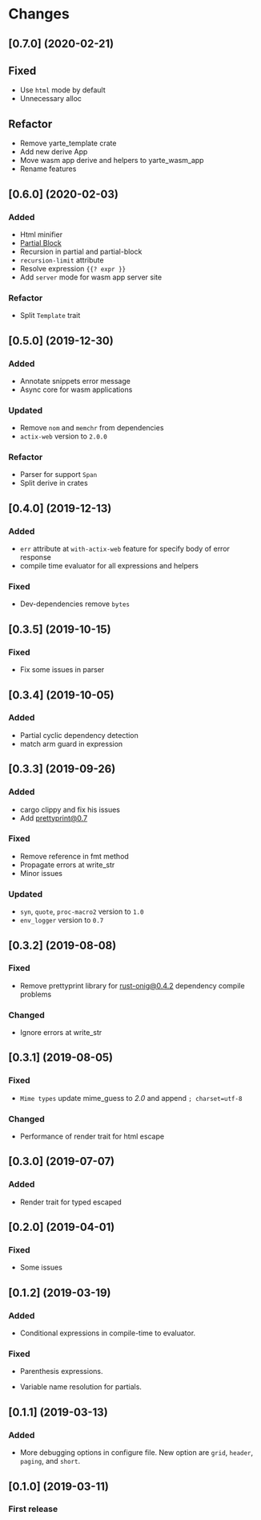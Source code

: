 # Changes
## [0.7.0] (2020-02-21)
## Fixed 
- Use `html` mode by default
- Unnecessary alloc

## Refactor
- Remove yarte_template crate
- Add new derive App
- Move wasm app derive and helpers to yarte_wasm_app
- Rename features

## [0.6.0] (2020-02-03)
### Added
- Html minifier 
- [Partial Block](https://handlebarsjs.com/guide/partials.html#partial-blocks)
- Recursion in partial and partial-block
- `recursion-limit` attribute
- Resolve expression `{{? expr }}`
- Add `server` mode for wasm app server site

### Refactor 
- Split `Template` trait

## [0.5.0] (2019-12-30)
### Added
- Annotate snippets error message
- Async core for wasm applications

### Updated
- Remove `nom` and `memchr` from dependencies
- `actix-web` version to `2.0.0`

### Refactor
- Parser for support `Span`
- Split derive in crates

## [0.4.0] (2019-12-13)

### Added 

- `err` attribute at `with-actix-web` feature for specify body of error response
- compile time evaluator for all expressions and helpers

### Fixed
- Dev-dependencies remove `bytes`
 
## [0.3.5] (2019-10-15)

### Fixed

- Fix some issues in parser

## [0.3.4] (2019-10-05)

### Added

- Partial cyclic dependency detection
- match arm guard in expression

## [0.3.3] (2019-09-26)

### Added

- cargo clippy and fix his issues
- Add prettyprint@0.7

### Fixed

- Remove reference in fmt method
- Propagate errors at write_str
- Minor issues

### Updated

- `syn`, `quote`, `proc-macro2` version to `1.0`
- `env_logger` version to `0.7`

## [0.3.2] (2019-08-08)

### Fixed

- Remove prettyprint library for rust-onig@0.4.2 dependency compile problems

### Changed

- Ignore errors at write_str

## [0.3.1] (2019-08-05)

### Fixed 

- `Mime types` update mime_guess to *2.0* and append `; charset=utf-8`

### Changed 

- Performance of render trait for html escape

## [0.3.0] (2019-07-07)

### Added

- Render trait for typed escaped

## [0.2.0] (2019-04-01)

### Fixed

- Some issues

## [0.1.2] (2019-03-19)

### Added 

- Conditional expressions in compile-time to evaluator.

### Fixed 

- Parenthesis expressions.

- Variable name resolution for partials.

## [0.1.1] (2019-03-13)

### Added

- More debugging options in configure file. New option are `grid`, `header`, `paging`, and `short`.

## [0.1.0] (2019-03-11)

### First release
